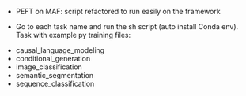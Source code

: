 * PEFT on MAF: script refactored to run easily on the framework

* Go to each task name and run the sh script (auto install Conda env). Task with example py training files:
- causal_language_modeling
- conditional_generation
- image_classification
- semantic_segmentation
- sequence_classification

